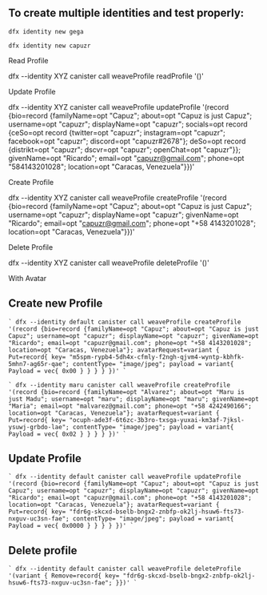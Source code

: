 ## To create multiple identities and test properly:

 `dfx identity new gega`

 `dfx identity new capuzr`

Read Profile

 dfx --identity XYZ canister call weaveProfile readProfile '()'

Update Profile

 dfx --identity XYZ canister call weaveProfile updateProfile '(record {bio=record {familyName=opt "Capuz"; about=opt "Capuz is just Capuz"; username=opt "capuzr"; displayName=opt "capuzr"; socials=opt record {ceSo=opt record {twitter=opt "capuzr"; instagram=opt "capuzr"; facebook=opt "capuzr"; discord=opt "capuzr#2678"}; deSo=opt record {distrikt=opt "capuzr"; dscvr=opt "capuzr"; openChat=opt "capuzr"}}; givenName=opt "Ricardo"; email=opt "capuzr@gmail.com"; phone=opt "584143201028"; location=opt "Caracas, Venezuela"}})'

Create Profile

 dfx --identity XYZ canister call weaveProfile createProfile '(record {bio=record {familyName=opt "Capuz"; about=opt "Capuz is just Capuz"; username=opt "capuzr"; displayName=opt "capuzr"; givenName=opt "Ricardo"; email=opt "capuzr@gmail.com"; phone=opt "+58 4143201028"; location=opt "Caracas, Venezuela"}})'

Delete Profile

 dfx --identity XYZ canister call weaveProfile deleteProfile '()'


With Avatar

## Create new Profile

    ` dfx --identity default canister call weaveProfile createProfile '(record {bio=record {familyName=opt "Capuz"; about=opt "Capuz is just Capuz"; username=opt "capuzr"; displayName=opt "capuzr"; givenName=opt "Ricardo"; email=opt "capuzr@gmail.com"; phone=opt "+58 4143201028"; location=opt "Caracas, Venezuela"}; avatarRequest=variant { Put=record{ key= "m5spm-rypb4-5dh4x-cfmly-f2ngh-qjvm4-wyntp-kbhfk-5mhn7-ag65r-qae"; contentType= "image/jpeg"; payload = variant{ Payload = vec{ 0x00 } } } } })' `

    ` dfx --identity maru canister call weaveProfile createProfile '(record {bio=record {familyName=opt "Alvarez"; about=opt "Maru is just Madu"; username=opt "maru"; displayName=opt "maru"; givenName=opt "Maria"; email=opt "malvarez@gmail.com"; phone=opt "+58 4242490166"; location=opt "Caracas, Venezuela"}; avatarRequest=variant { Put=record{ key= "ocuph-ade3f-6t6zc-3b3ro-txsga-yuxai-km3af-7jksl-ysuwj-grbdo-lae"; contentType= "image/jpeg"; payload = variant{ Payload = vec{ 0x02 } } } } })' `


## Update Profile

    ` dfx --identity default canister call weaveProfile updateProfile '(record {bio=record {familyName=opt "Capuz"; about=opt "Capuz is just Capuz"; username=opt "capuzr"; displayName=opt "capuzr"; givenName=opt "Ricardo"; email=opt "capuzr@gmail.com"; phone=opt "+58 4143201028"; location=opt "Caracas, Venezuela"}; avatarRequest=variant { Put=record{ key= "fdr6g-skcxd-bselb-bngx2-znbfp-ok2lj-hsuw6-fts73-nxguv-uc3sn-fae"; contentType= "image/jpeg"; payload = variant{ Payload = vec{ 0x0000 } } } } })' `

## Delete profile

    ` dfx --identity default canister call weaveProfile deleteProfile '(variant { Remove=record{ key= "fdr6g-skcxd-bselb-bngx2-znbfp-ok2lj-hsuw6-fts73-nxguv-uc3sn-fae"; }})' `
